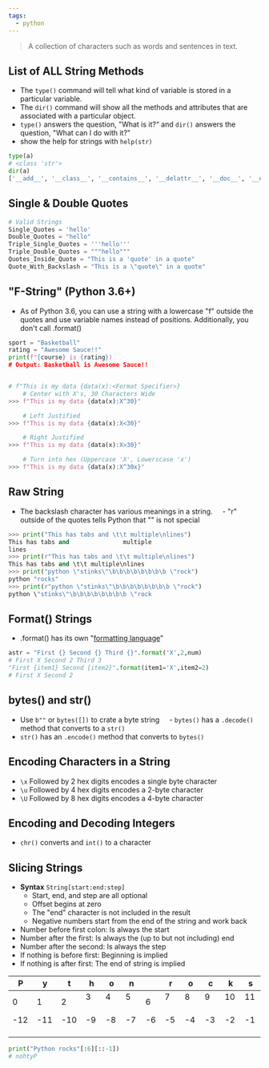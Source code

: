 ```yaml
---
tags:
  - python
---
```


> A collection of characters such as words and sentences in text.

## List of ALL String Methods

- The `type()` command will tell what kind of variable is stored in a particular variable.
- The `dir()` command will show all the methods and attributes that are associated with a particular object.
- `type()` answers the question, "What is it?“ and `dir()` answers the question, "What can I do with it?"
- show the help for strings with `help(str)`

```python
type(a)
# <class 'str'>
dir(a)
['__add__', '__class__', '__contains__', '__delattr__', '__doc__', '__eq__', '__format__', '__ge__', '__getattribute__', '__getitem__', '__getnewargs__', '__getslice__', '__gt__', '__hash__', '__init__', '__le__', '__len__', '__lt__', '__mod__', '__mul__', '__ne__', '__new__', '__reduce__', '__reduce_ex__', '__repr__', '__rmod__', '__rmul__', '__setattr__', '__sizeof__', '__str__', '__subclasshook__', '_formatter_field_name_split', '_formatter_parser', 'capitalize', 'center', 'count', 'decode', 'encode', 'endswith', 'expandtabs', 'find', 'format', 'index', 'isalnum', 'isalpha', 'isdigit', 'islower', 'isspace', 'istitle', 'isupper', 'join', 'ljust', 'lower', 'lstrip', 'partition', 'replace', 'rfind', 'rindex', 'rjust', 'rpartition', 'rsplit', 'rstrip', 'split', 'splitlines', 'startswith', 'strip', 'swapcase', 'title', 'translate', 'upper', 'zfill']
```

## Single & Double Quotes

```python
# Valid Strings
Single_Quotes = 'hello'
Double_Quotes = "hello"
Triple_Single_Quotes = '''hello'''
Triple_Double_Quotes = """hello"""
Quotes_Inside_Quote = "This is a 'quote' in a quote"
Quote_With_Backslash = "This is a \"quote\" in a quote"
```

## "F-String" (Python 3.6+)

- As of Python 3.6, you can use a string with a lowercase "f" outside the quotes and use variable names instead of positions. Additionally, you don't call .format()

```python
sport = "Basketball"
rating = "Awesome Sauce!!"
print(f"{course} is {rating})
# Output: Basketball is Awesome Sauce!!


# f"This is my data {data(x):<Format Specifier>}
	# Center with X's, 30 Characters Wide
>>> f"This is my data {data(x):X^30}"

	# Left Justified
>>> f"This is my data {data(x):X<30}"

	# Right Justified
>>> f"This is my data {data(x):X>30}"

	# Turn into hex (Uppercase 'X', Lowerscase 'x')
>>> f"This is my data {data(x):X^30x}"
```

## Raw String

- The backslash character has various meanings in a string.
      - "r" outside of the quotes tells Python that "\" is not special

```python
>>> print("This has tabs and \t\t multiple\nlines")
This has tabs and               multiple
lines
>>> print(r"This has tabs and \t\t multiple\nlines")
This has tabs and \t\t multiple\nlines
>>> print("python \"stinks\"\b\b\b\b\b\b\b\b \"rock")
python "rocks"
>>> print(r"python \"stinks\"\b\b\b\b\b\b\b\b \"rock")
python \"stinks\"\b\b\b\b\b\b\b\b \"rock
```

## Format() Strings

- .format() has its own "[formatting language](https://docs.python.org/library/string.html#formatspec)"

```python
astr = "First {} Second {} Third {}".format('X',2,num)
# First X Second 2 Third 3
"First {item1} Second {item2}".format(item1='X',item2=2)
# First X Second 2
```

## bytes() and str()

- Use `b""` or `bytes([])` to crate a byte string
      - `bytes()` has a `.decode()` method that converts to a `str()`
- `str()` has an `.encode()` method that converts to `bytes()`

## Encoding Characters in a String

- `\x` Followed by 2 hex digits encodes a single byte character
- `\u` Followed by 4 hex digits encodes a 2-byte character
- `\U` Followed by 8 hex digits encodes a 4-byte character

## Encoding and Decoding Integers

- `chr()` converts and `int()` to a character

## Slicing Strings

- **Syntax** `String[start:end:step]`
    - Start, end, and step are all optional
    - Offset begins at zero
    - The "end" character is not included in the result
    - Negative numbers start from the end of the string and work back
- Number before first colon: Is always the start
- Number after the first: Is always the (up to but not including) end
- Number after the second: Is always the step
- If nothing is before first: Beginning is implied
- If nothing is after first: The end of string is implied

| **P** | **y** | **t** | **h**  | **o**  | **n**  |      | **r**  | **o**  | **c**  | **k**  | **s**  |
| ----- | ----- | ----- | ------ | ------ | ------ | ---- | ------ | ------ | ------ | ------ | ------ |
| 0     | 1     | 2     | 3      | 4      | 5      | 6    | 7      | 8      | 9      | 10     | 11     |
| -12   | -11   | -10   | -9     | -8     | -7     | -6   | -5     | -4     | -3     | -2     | -1     |

```python
print("Python rocks"[:6][::-1])
# nohtyP
```
